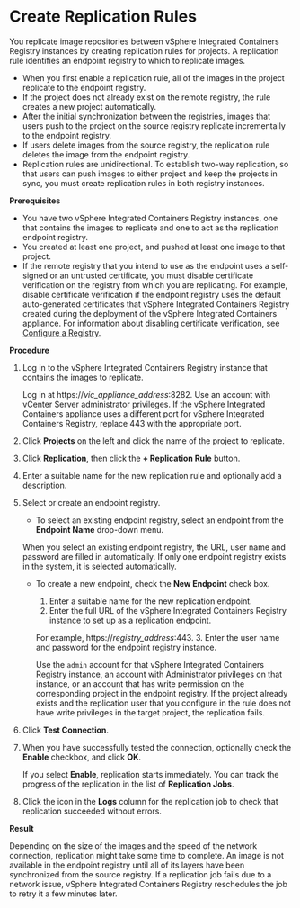 # Create Replication Rules #

You replicate image repositories between vSphere Integrated Containers Registry instances by creating replication rules for projects. A replication rule identifies an endpoint registry to which to replicate images. 

- When you first enable a replication rule, all of the images in the project replicate to the endpoint registry. 
- If the project does not already exist on the remote registry, the rule creates a new project automatically.  
- After the initial synchronization between the registries, images that users push to the project on the source registry replicate incrementally to the endpoint registry. 
- If users delete images from the source registry, the replication rule deletes the image from the endpoint registry.
- Replication rules are unidirectional. To establish two-way replication, so that users can push images to either project and keep the projects in sync, you must create replication rules in both registry instances.

**Prerequisites**

- You have two vSphere Integrated Containers Registry instances, one that contains the images to replicate and one to act as the replication endpoint registry.
- You created at least one project, and pushed at least one image to that project.
- If the remote registry that you intend to use as the endpoint uses a self-signed or an untrusted certificate, you must disable certificate verification on the registry from which you are replicating. For example, disable certificate verification if the endpoint registry uses the default auto-generated certificates that vSphere Integrated Containers Registry created during the deployment of the vSphere Integrated Containers appliance. For information about disabling certificate verification, see [Configure a Registry](configure_registry.md).

**Procedure**

1. Log in to the vSphere Integrated Containers Registry instance that contains the images to replicate. 

   Log in at https://<i>vic_appliance_address</i>:8282.  Use an account with vCenter Server administrator privileges. If the vSphere Integrated Containers appliance uses a different port for vSphere Integrated Containers Registry, replace 443 with the appropriate port.
2. Click **Projects** on the left and click the name of the project to replicate.
3. Click **Replication**, then click the **+ Replication Rule** button.
4. Enter a suitable name for the new replication rule and optionally add a description.
5. Select or create an endpoint registry.

   - To select an existing endpoint registry, select an endpoint from the **Endpoint Name** drop-down menu.
     
    When you select an existing endpoint registry, the URL, user name and password are filled in automatically. If only one endpoint registry exists in the system, it is selected automatically. 

   - To create a new endpoint, check the **New Endpoint** check box.
     1. Enter a suitable name for the new replication endpoint.
     2.  Enter the full URL of the vSphere Integrated Containers Registry instance to set up as a replication endpoint.
 
       For example, https://<i>registry_address</i>:443.
     3. Enter the user name and password for the endpoint registry instance. 
     
       Use the `admin` account for that vSphere Integrated Containers Registry instance, an account with Administrator privileges on that instance, or an account that has write permission on the corresponding project in the endpoint registry. If the project already exists and the replication user that you configure in the rule does not have write privileges in the target project, the replication fails. 

6. Click **Test Connection**.
7. When you have successfully tested the connection, optionally check the **Enable** checkbox, and click **OK**.

   If you select **Enable**, replication starts immediately. You can track the progress of the replication in the list of **Replication Jobs**.
8. Click the icon in the **Logs** column for the replication job to check that replication succeeded without errors.

**Result**

Depending on the size of the images and the speed of the network connection, replication might take some time to complete. An image is not available in the endpoint registry until all of its layers have been synchronized from the source registry. If a replication job fails due to a network issue, vSphere Integrated Containers Registry reschedules the job to retry it a few minutes later.